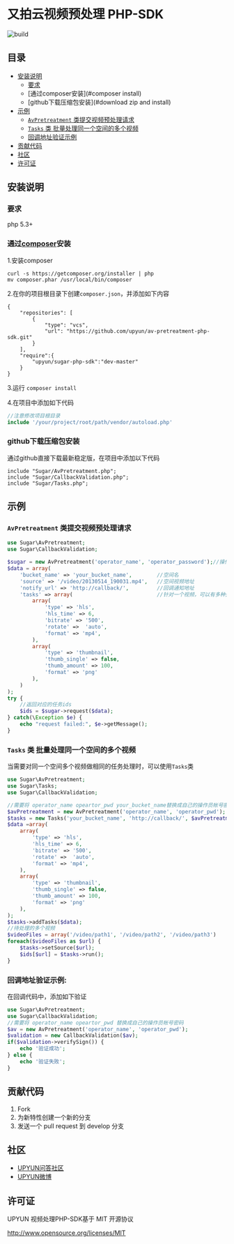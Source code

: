 # 又拍云视频预处理 PHP-SDK
![build](https://api.travis-ci.org/upyun/av-pretreatment-php-sdk.svg)
## 目录
- [安装说明](#install)
  - [要求](#require)
  - [通过composer安装](#composer install)
  - [github下载压缩包安装](#download zip and install)
- [示例](#usage)
  - [`AvPretreatment` 类提交视频预处理请求](#avpretreatment)
  - [`Tasks` 类 批量处理同一个空间的多个视频](#tasks)
  - [回调地址验证示例](#validate)
- [贡献代码](#contribute)
- [社区](#community)
- [许可证](#license)

<a name="install"></a>
## 安装说明

<a name="require"></a>
### 要求
  php 5.3+

<a name="composer install"></a>
### 通过[composer](https://getcomposer.org/)安装
1.安装composer
```
curl -s https://getcomposer.org/installer | php
mv composer.phar /usr/local/bin/composer
```

2.在你的项目根目录下创建`composer.json`，并添加如下内容
```
{
    "repositories": [
        {   
            "type": "vcs",
            "url": "https://github.com/upyun/av-pretreatment-php-sdk.git"
        }   
    ],  
    "require":{
        "upyun/sugar-php-sdk":"dev-master"
    }   
}
```

3.运行 `composer install`

4.在项目中添加如下代码
```php
//注意修改项目根目录
include '/your/project/root/path/vendor/autoload.php'
```

<a name="download zip and install"></a>
### github下载压缩包安装
通过github直接下载最新稳定版，在项目中添加以下代码
```
include "Sugar/AvPretreatment.php";
include "Sugar/CallbackValidation.php";
include "Sugar/Tasks.php";
```
<a name="usage"></a>
## 示例

<a name="avpretreatment"></a>
### `AvPretreatment` 类提交视频预处理请求
```php
use Sugar\AvPretreatment;
use Sugar\CallbackValidation;

$sugar = new AvPretreatment('operator_name', 'operator_password');//操作员的帐号密码
$data = array(
    'bucket_name' => 'your_bucket_name',        //空间名
    'source' => '/video/20130514_190031.mp4',   //空间视频地址
    'notify_url' => 'http://callback/',         //回调通知地址
    'tasks' => array(                           //针对一个视频，可以有多种处理任务
        array(
            'type' => 'hls',
            'hls_time' => 6,
            'bitrate' => '500',
            'rotate' =>  'auto',
            'format' => 'mp4',
        ),
        array(
            'type' => 'thumbnail',
            'thumb_single' => false,
            'thumb_amount' => 100,
            'format' => 'png'
        ),
    )
);
try {
    //返回对应的任务ids
    $ids = $sugar->request($data);
} catch(\Exception $e) {
    echo "request failed:", $e->getMessage();
}
```

<a name="tasks"></a>
### `Tasks` 类 批量处理同一个空间的多个视频
当需要对同一个空间多个视频做相同的任务处理时，可以使用`Tasks`类
```php
use Sugar\AvPretreatment;
use Sugar\Tasks;
use Sugar\CallbackValidation;

//需要将 operator_name opeartor_pwd your_bucket_name替换成自己的操作员帐号密码和空间名
$avPretreatment = new AvPretreatment('operator_name', 'operator_pwd');
$tasks = new Tasks('your_bucket_name', 'http://callback/', $avPretreatment);
$data =array(
    array(
        'type' => 'hls',
        'hls_time' => 6,
        'bitrate' => '500',
        'rotate' =>  'auto',
        'format' => 'mp4',
    ),
    array(
        'type' => 'thumbnail',
        'thumb_single' => false,
        'thumb_amount' => 100,
        'format' => 'png'
    ),
);
$tasks->addTasks($data);
//待处理的多个视频
$videoFiles = array('/video/path1', '/video/path2', '/video/path3')
foreach($videoFiles as $url) {
    $tasks->setSource($url);
    $ids[$url] = $tasks->run();
}
```

<a name="validate"></a>
### 回调地址验证示例:
在回调代码中，添加如下验证
```php
use Sugar\AvPretreatment;
use Sugar\CallbackValidation;
//需要将 operator_name opeartor_pwd 替换成自己的操作员帐号密码
$av = new AvPretreatment('operator_name', 'operator_pwd');
$validation = new CallbackValidation($av);
if($validation->verifySign()) {
    echo '验证成功';
} else {
    echo '验证失败';
}
```

<a name="contribute"></a>
## 贡献代码
 1. Fork
 2. 为新特性创建一个新的分支
 3. 发送一个 pull request 到 develop 分支

<a name="community"></a>
## 社区

 - [UPYUN问答社区](http://segmentfault.com/upyun)
 - [UPYUN微博](http://weibo.com/upaiyun)

<a name="license"></a>
## 许可证

UPYUN 视频处理PHP-SDK基于 MIT 开源协议

<http://www.opensource.org/licenses/MIT>
